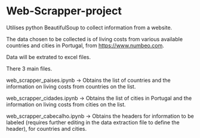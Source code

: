 # Web-Scrapper-project

Utilises python BeautifulSoup to collect information from a website.

The data chosen to be collected is of living costs from various available countries and cities in Portugal, from https://www.numbeo.com.

Data will be extrated to excel files.

There 3 main files.

  web_scrapper_paises.ipynb ->
  Obtains the list of countries and the information on living costs from countries on the list.
  
  web_scrapper_cidades.ipynb ->
  Obtains the list of cities in Portugal and the information on living costs from cities on the list.
  
  web_scrapper_cabecalho.ipynb ->
  Obtains the headers for information to be labeled (requires further editing in the data extraction file to define the header), for countries and cities.
